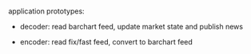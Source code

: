 <!--

    Copyright (C) 2011-2013 Barchart, Inc. <http://www.barchart.com/>

    All rights reserved. Licensed under the OSI BSD License.

    http://www.opensource.org/licenses/bsd-license.php

-->
###

application prototypes:

* decoder: read barchart feed, update market state and publish news 

* encoder: read fix/fast feed, convert to barchart feed
